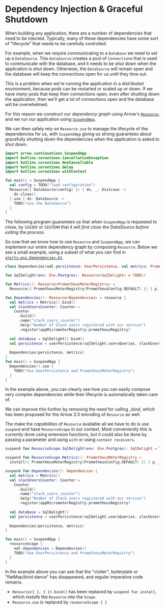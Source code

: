 # Dependency Injection & Graceful Shutdown

When building any application, there are a number of dependencies that need to be injected.
Typically, many of these dependencies have some sort of "lifecycle" that needs to be carefully controlled.

For example, when we require communicating to a `Database` we need to set up a `DataSource`.
This `DataSource` creates a pool of `Connection`s that is used to communicate with the database,
and it needs to be shut down when the application is shut down.
Otherwise, the `DataSource` will remain open and the database will keep the connections open for us until they time out.

This is a problem when we're running the application in a distributed environment, because pods can be restarted or scaled up or down.
If we have _many_ pods that keep their connections open, even after shutting down the application,
then we'll get a lot of connections open and the database will be overwhelmed.

For this reason we construct our _dependency graph_ using Arrow's [`Resource`](https://arrow-kt.io/docs/apidocs/arrow-fx-coroutines/arrow.fx.coroutines/-resource/),
and we run our application using [`SuspendApp`](https://arrow-kt.github.io/suspendapp/).

We can then safely rely on `Resource.use` to manage the lifecycle of the dependencies for us,
with `SuspendApp` giving us strong guarantees about gracefully shutting down the dependencies when the application is asked to shut down.

```kotlin
import arrow.continuations.SuspendApp
import kotlinx.coroutines.CancellationException
import kotlinx.coroutines.NonCancellable
import kotlinx.coroutines.delay
import kotlinx.coroutines.withContext

fun main() = SuspendApp {
  val config = TODO("load configuration")
  Resource({ DataSource(config) }) { ds, _: Exitcase ->
    ds.close()
  }.use { ds: DataSource ->
    TODO("use the DataSource")
  }
}
```

The following program guarantees us that when `SuspendApp` is requested to close,
by `SIGINT` or `SIGTERM` that it will _first close the DataSource before exiting the process_.

So now that we know how to use `Resource` and `SuspendApp`, we can implement our _entire_ dependency graph by composing `Resource`.
Below we see a small example, using a subset of what you can find in [`alerts.env.Dependencies.kt`](src/main/kotlin/alerts/env/Dependencies.kt).

```kotlin
class Dependencies(val persistence: UserPersistence, val metrics: PrometheusMeterRegistry)

fun SqlDelight(env: Env.Postgres): Resource<SqlDelight> = TODO()

fun Metrics(): Resource<PrometheusMeterRegistry> = 
  Resource({ PrometheusMeterRegistry(PrometheusConfig.DEFAULT) }) { p, _: ExitCase -> p.close() }

fun Dependencies(): Resource<Dependencies> = resource {
  val metrics = Metrics().bind()
  val slackUsersCounter: Counter =
    Counter
      .build()
      .name("slack_users_counter")
      .help("Number of Slack users registered with our service")
      .register(appMicrometerRegistry.prometheusRegistry)
  
  val database = SqlDelight().bind()
  val persistence = userPersistence(sqlDelight.usersQueries, slackUsersCounter)
  
  Dependencies(persistence, metrics)
}
fun main() = SuspendApp {
  Dependencies().use {
    TODO("Use UserPersistence and PrometheusMeterRegistry")
  }
}
```

In the example above,
you can clearly see how you can easily compose very complex dependencies while their lifecycle is automatically taken care of.

We can improve this further by removing the need for calling _bind, which has been proposed for the Arrow 2.0 encoding of `Resource` as well.

The make the _capabilities_ of `Resource` available all we have to do is use `suspend` and have `ResourceScope` in our context.
Most conveniently this is currently done using extension functions,
but it could also be done by passing a parameter and using `with` or using `context receivers`.

```kotlin
suspend fun ResourceScope.SqlDelight(env: Env.Postgres): SqlDelight = TODO()

suspend fun ResourceScope.Metrics(): PrometheusMeterRegistry =
  install({ PrometheusMeterRegistry(PrometheusConfig.DEFAULT) }) { p, _: ExitCase -> p.close() }

suspend fun Dependencies(): Dependencies {
  val metrics = Metrics()
  val slackUsersCounter: Counter =
    Counter
      .build()
      .name("slack_users_counter")
      .help("Number of Slack users registered with our service")
      .register(appMicrometerRegistry.prometheusRegistry)
  
  val database = SqlDelight()
  val persistence = userPersistence(sqlDelight.usersQueries, slackUsersCounter)
  
  Dependencies(persistence, metrics)
}

fun main() = SuspendApp {
  resourceScope {
    val dependencies = Dependencies()
    TODO("Use UserPersistence and PrometheusMeterRegistry")
  }
}
```

In the example above you can see that the "clutter", boilerplate or "flatMap/bind dance" has disappeared, and regular imperative code remains.

- `Resource({ }, { }).bind()` has been replaced by `suspend fun install`, which _installs_ the `Resource` into the `Scope`.
- `Resource.use` is replaced by `resourceScope { }`
